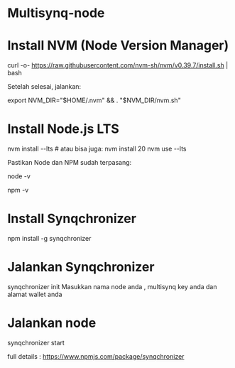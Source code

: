 # Multisynq-node

# Install NVM (Node Version Manager)

curl -o- https://raw.githubusercontent.com/nvm-sh/nvm/v0.39.7/install.sh | bash

Setelah selesai, jalankan:

export NVM_DIR="$HOME/.nvm" && . "$NVM_DIR/nvm.sh"

# Install Node.js LTS
nvm install --lts     # atau bisa juga: nvm install 20
nvm use --lts

Pastikan Node dan NPM sudah terpasang:

node -v

npm -v

# Install Synqchronizer
npm install -g synqchronizer

# Jalankan Synqchronizer
synqchronizer init
Masukkan nama node anda , multisynq key anda dan alamat wallet anda

# Jalankan node
synqchronizer start

full details : https://www.npmjs.com/package/synqchronizer



